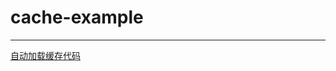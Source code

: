 # cache-example
---------------------------------------------

[自动加载缓存代码](https://github.com/qiujiayu/AutoLoadCache)